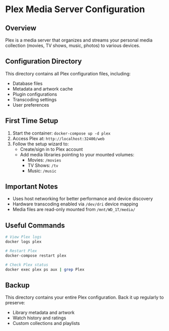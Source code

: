# Plex Media Server Configuration

## Overview
Plex is a media server that organizes and streams your personal media collection (movies, TV shows, music, photos) to various devices.

## Configuration Directory
This directory contains all Plex configuration files, including:
- Database files
- Metadata and artwork cache
- Plugin configurations
- Transcoding settings
- User preferences

## First Time Setup
1. Start the container: `docker-compose up -d plex`
2. Access Plex at: `http://localhost:32400/web`
3. Follow the setup wizard to:
   - Create/sign in to Plex account
   - Add media libraries pointing to your mounted volumes:
     - Movies: `/movies`
     - TV Shows: `/tv`
     - Music: `/music`

## Important Notes
- Uses host networking for better performance and device discovery
- Hardware transcoding enabled via `/dev/dri` device mapping
- Media files are read-only mounted from `/mnt/WD_1T/media/`

## Useful Commands
```bash
# View Plex logs
docker logs plex

# Restart Plex
docker-compose restart plex

# Check Plex status
docker exec plex ps aux | grep Plex
```

## Backup
This directory contains your entire Plex configuration. Back it up regularly to preserve:
- Library metadata and artwork
- Watch history and ratings
- Custom collections and playlists
